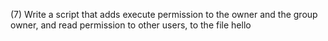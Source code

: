 (7) Write a script that adds execute permission to the owner and the group owner, and read permission to other users, to the file hello
